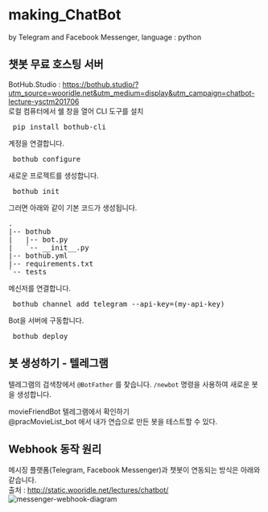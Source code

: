 # making_ChatBot
by Telegram and Facebook Messenger, language : python
   
## 챗봇 무료 호스팅 서버  
BotHub.Studio : https://bothub.studio/?utm_source=wooridle.net&utm_medium=display&utm_campaign=chatbot-lecture-ysctm201706  
로컬 컴퓨터에서 쉘 창을 열어 CLI 도구를 설치
<pre> pip install bothub-cli </pre>
계정을 연결합니다.
<pre> bothub configure </pre>
새로운 프로젝트를 생성합니다.
<pre> bothub init </pre>
그러면 아래와 같이 기본 코드가 생성됩니다.
<pre>.
|-- bothub
|   |-- bot.py
|   `-- __init__.py
|-- bothub.yml
|-- requirements.txt
`-- tests
</pre>
메신저를 연결합니다.
<pre> bothub channel add telegram --api-key=(my-api-key) </pre>
Bot을 서버에 구동합니다.
<pre> bothub deploy </pre>

## 봇 생성하기 - 텔레그램  
텔레그램의 검색창에서 `@BotFather` 를 찾습니다. `/newbot` 명령을 사용하여 새로운 봇을 생성합니다.
  
movieFriendBot 텔레그램에서 확인하기  
@pracMovieList_bot 에서 내가 연습으로 만든 봇을 테스트할 수 있다.
  
## Webhook 동작 원리  
메시징 플랫폼(Telegram, Facebook Messenger)과 챗봇이 연동되는 방식은 아래와 같습니다.   
출처 : http://static.wooridle.net/lectures/chatbot/  
![messenger-webhook-diagram](https://user-images.githubusercontent.com/37013834/43296472-8160c402-9186-11e8-81f7-2affad3d41d3.png)
